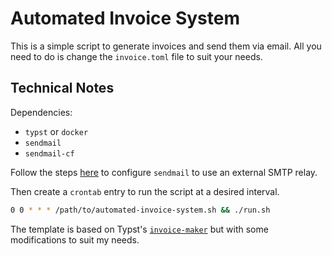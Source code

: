 # Automated Invoice System

This is a simple script to generate invoices and send them via email.
All you need to do is change the `invoice.toml` file to suit your needs.

## Technical Notes

Dependencies:

- `typst` or `docker`
- `sendmail`
- `sendmail-cf`

Follow the steps [here](https://web.archive.org/web/20240206023834/https://tecadmin.net/configuring-sendmail-through-the-external-smtp-relay/)
to configure `sendmail` to use an external SMTP relay.

Then create a `crontab` entry to run the script at a desired interval.

```bash
0 0 * * * /path/to/automated-invoice-system.sh && ./run.sh
```

The template is based on Typst's [`invoice-maker`](https://typst.app/universe/package/invoice-maker/)
but with some modifications to suit my needs.
